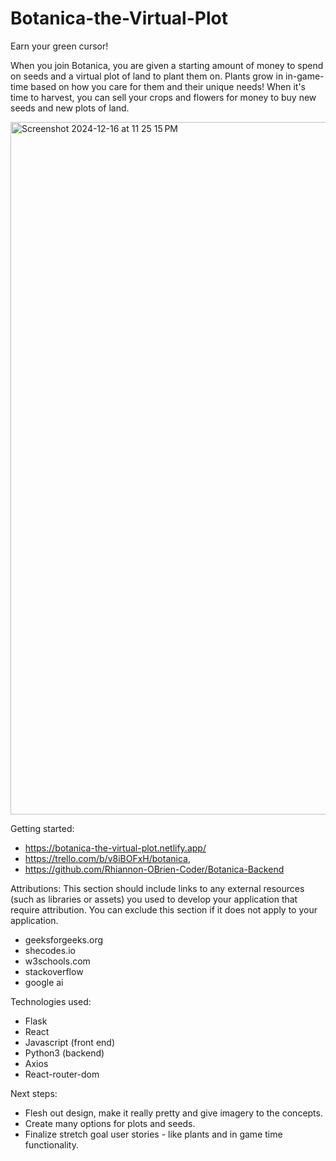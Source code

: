 # Botanica-the-Virtual-Plot
Earn your green cursor!

When you join Botanica, you are given a starting amount of money to spend on seeds and a virtual plot of land to plant them on. Plants grow in in-game-time based on how you care for them and their unique needs! When it's time to harvest, you can sell your crops and flowers for money to buy new seeds and new plots of land.

<img width="1108" alt="Screenshot 2024-12-16 at 11 25 15 PM" src="https://github.com/user-attachments/assets/3136a473-dbe6-4c91-9661-b930a91e0611" />


Getting started:

- https://botanica-the-virtual-plot.netlify.app/
- https://trello.com/b/v8iBOFxH/botanica, 
- https://github.com/Rhiannon-OBrien-Coder/Botanica-Backend

Attributions: This section should include links to any external resources (such as libraries or assets) you used to develop your application that require attribution. You can exclude this section if it does not apply to your application.
- geeksforgeeks.org
- shecodes.io
- w3schools.com
- stackoverflow
- google ai

Technologies used:

- Flask
- React
- Javascript (front end)
- Python3 (backend)
- Axios
- React-router-dom

Next steps:
- Flesh out design, make it really pretty and give imagery to the concepts.
- Create many options for plots and seeds.
- Finalize stretch goal user stories - like plants and in game time functionality.
